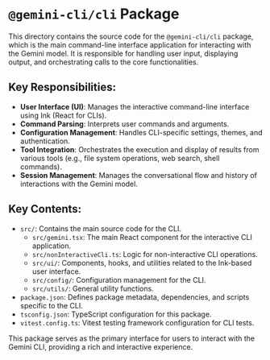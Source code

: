 # `@gemini-cli/cli` Package

This directory contains the source code for the `@gemini-cli/cli` package, which is the main command-line interface application for interacting with the Gemini model. It is responsible for handling user input, displaying output, and orchestrating calls to the core functionalities.

## Key Responsibilities:

*   **User Interface (UI)**: Manages the interactive command-line interface using Ink (React for CLIs).
*   **Command Parsing**: Interprets user commands and arguments.
*   **Configuration Management**: Handles CLI-specific settings, themes, and authentication.
*   **Tool Integration**: Orchestrates the execution and display of results from various tools (e.g., file system operations, web search, shell commands).
*   **Session Management**: Manages the conversational flow and history of interactions with the Gemini model.

## Key Contents:

*   `src/`: Contains the main source code for the CLI.
    *   `src/gemini.tsx`: The main React component for the interactive CLI application.
    *   `src/nonInteractiveCli.ts`: Logic for non-interactive CLI operations.
    *   `src/ui/`: Components, hooks, and utilities related to the Ink-based user interface.
    *   `src/config/`: Configuration management for the CLI.
    *   `src/utils/`: General utility functions.
*   `package.json`: Defines package metadata, dependencies, and scripts specific to the CLI.
*   `tsconfig.json`: TypeScript configuration for this package.
*   `vitest.config.ts`: Vitest testing framework configuration for CLI tests.

This package serves as the primary interface for users to interact with the Gemini CLI, providing a rich and interactive experience.